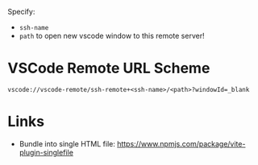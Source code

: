 Specify:
- `ssh-name`
- `path`
to open new vscode window to this remote server!

# VSCode Remote URL Scheme

`vscode://vscode-remote/ssh-remote+<ssh-name>/<path>?windowId=_blank`

# Links

- Bundle into single HTML file: https://www.npmjs.com/package/vite-plugin-singlefile
